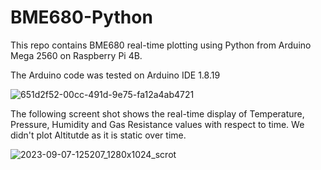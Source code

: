 # BME680-Python
This repo contains BME680 real-time plotting using Python from Arduino Mega 2560 on Raspberry Pi 4B.

The Arduino code was tested on Arduino IDE 1.8.19

![651d2f52-00cc-491d-9e75-fa12a4ab4721](https://github.com/ParthaPRay/BME680-Python/assets/1689639/71644f55-ec52-48dd-89e0-61a40b5e7543)


The following screent shot shows the real-time display of Temperature, Pressure, Humidity and Gas Resistance values with respect to time. We didn't plot Altitutde as it is static over time.   

![2023-09-07-125207_1280x1024_scrot](https://github.com/ParthaPRay/BME680-Python/assets/1689639/7afedff9-cc7b-43e7-a8f6-8c7095a59050)

